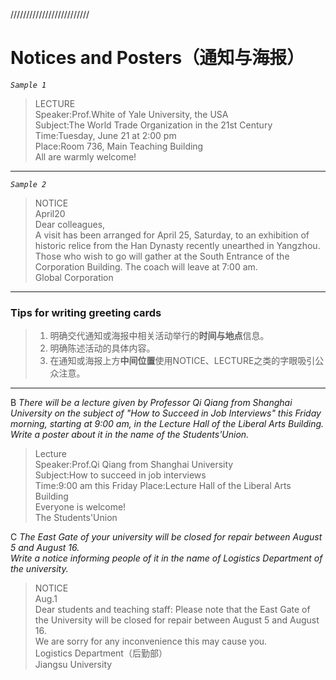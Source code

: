 /////////////////////////
# Notices and Posters（通知与海报）

_`Sample 1`_
>   LECTURE  
>Speaker:Prof.White of Yale University, the USA  
>Subject:The World Trade Organization in the 21st Century  
>Time:Tuesday, June 21 at 2:00 pm  
>Place:Room 736, Main Teaching Building  
>                      All are warmly welcome!
---
_`Sample 2`_
>NOTICE  
>                                                             April20  
>Dear colleagues,  
>   A visit has been arranged for April 25, Saturday, to an exhibition of historic relice from the Han Dynasty recently unearthed in Yangzhou.
>   Those who wish to go will gather at the South Entrance of the Corporation Building. The coach will leave at 7:00 am.  
>                                                    Global Corporation
---
### Tips for writing greeting cards
>1. 明确交代通知或海报中相关活动举行的**时间与地点**信息。  
>2. 明确陈述活动的具体内容。  
>3. 在通知或海报上方**中间位置**使用NOTICE、LECTURE之类的字眼吸引公众注意。
---
B _There will be a lecture given by Professor Qi Qiang from Shanghai University on the subject of "How to Succeed in Job Interviews" this Friday morning, starting at 9:00 am, in the Lecture Hall of the Liberal Arts Building. Write a poster about it in the name of the Students'Union._
>Lecture  
>Speaker:Prof.Qi Qiang from Shanghai University  
>Subject:How to succeed in job interviews  
>Time:9:00 am this Friday
>Place:Lecture Hall of the Liberal Arts Building  
>                          Everyone is welcome!  
>                                             The Students'Union

C _The East Gate of your university will be closed for repair between August 5 and August 16._  
_Write a notice informing people of it in the name of Logistics Department of the university._
>NOTICE  
>                                             Aug.1  
>Dear students and teaching staff:
>   Please note that the East Gate of the University will be closed for repair between August 5 and August 16.  
>   We are sorry for any inconvenience this may cause you.  
>                                       Logistics Department（后勤部）  
>                                          Jiangsu University
